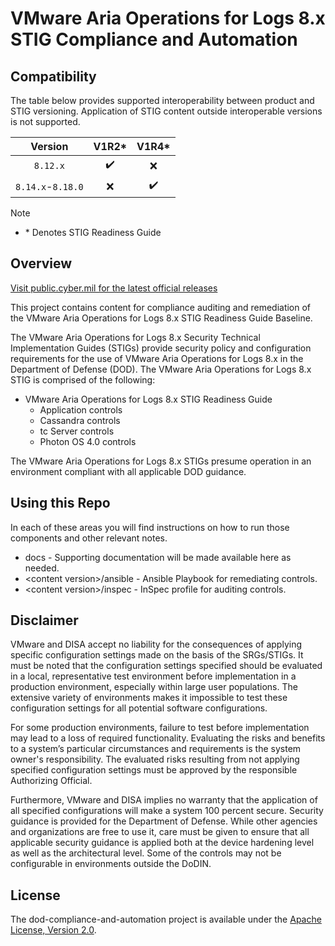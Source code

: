 # VMware Aria Operations for Logs 8.x STIG Compliance and Automation

## Compatibility
The table below provides supported interoperability between product and STIG versioning. Application of STIG content outside interoperable versions is not supported.

|       Version       |        V1R2*       |        V1R4*       |
|:-------------------:|:------------------:|:------------------:|
|      `8.12.x`       | :heavy_check_mark: |         :x:        |
| `8.14.x`-`8.18.0`   |         :x:        | :heavy_check_mark: |

> [!NOTE]
> - \* Denotes STIG Readiness Guide   

## Overview
[Visit public.cyber.mil for the latest official releases](https://public.cyber.mil/stigs/)

This project contains content for compliance auditing and remediation of the VMware Aria Operations for Logs 8.x STIG Readiness Guide Baseline.

The VMware Aria Operations for Logs 8.x Security Technical Implementation Guides (STIGs) provide security policy and configuration requirements for the use of VMware Aria Operations for Logs 8.x in the Department of Defense (DOD). The VMware Aria Operations for Logs 8.x STIG is comprised of the following:

- VMware Aria Operations for Logs 8.x STIG Readiness Guide
  - Application controls
  - Cassandra controls
  - tc Server controls
  - Photon OS 4.0 controls

The VMware Aria Operations for Logs 8.x STIGs presume operation in an environment compliant with all applicable DOD guidance.

## Using this Repo
In each of these areas you will find instructions on how to run those components and other relevant notes. 

- docs - Supporting documentation will be made available here as needed.
- \<content version\>/ansible - Ansible Playbook for remediating controls.
- \<content version\>/inspec - InSpec profile for auditing controls.

## Disclaimer
VMware and DISA accept no liability for the consequences of applying specific configuration settings made on the basis of the SRGs/STIGs. It must be noted that the configuration settings specified should be evaluated in a local, representative test environment before implementation in a production environment, especially within large user populations. The extensive variety of environments makes it impossible to test these configuration settings for all potential software configurations.

For some production environments, failure to test before implementation may lead to a loss of required functionality. Evaluating the risks and benefits to a system’s particular circumstances and requirements is the system owner's responsibility. The evaluated risks resulting from not applying specified configuration settings must be approved by the responsible Authorizing Official.

Furthermore, VMware and DISA implies no warranty that the application of all specified configurations will make a system 100 percent secure. Security guidance is provided for the Department of Defense. While other agencies and organizations are free to use it, care must be given to ensure that all applicable security guidance is applied both at the device hardening level as well as the architectural level. Some of the controls may not be configurable in environments outside the DoDIN.

## License
The dod-compliance-and-automation project is available under the [Apache License, Version 2.0](LICENSE).
